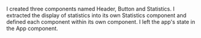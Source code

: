 I created three components named Header, Button and Statistics. I extracted the display of statistics into its own Statistics component and defined each component within its own component. I left the app's state in the App component.

